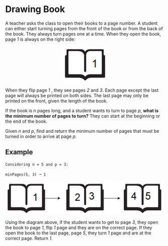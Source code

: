# Drawing Book

A teacher asks the class to open their books to a page number. A student can either start turning pages from the front of the book or from the back of the book. They always turn pages one at a time. When they open the book, page *1* is always on the right side:

<p align="center">
  <img src="../../assets/page1.png" alt="page1">
</p>

When they flip page *1* , they see pages *2* and *3*. Each page except the last page will always be printed on both sides. The last page may only be printed on the front, given the length of the book. 

If the book is *n* pages long, and a student wants to turn to page *p*, **what is the minimum number of pages to turn?** They can start at the beginning or the end of the book.

Given *n* and *p*, find and return the minimum number of pages that must be turned in order to arrive at page *p*. 

## Example
```text
Considering n = 5 and p = 3:

minPages(5, 3) ➞ 1
```
<p align="center">
  <img src="../../assets/page1_to_5.png" alt="page1">
</p>

Using the diagram above, if the student wants to get to page *3*, they open the book to page *1*, flip *1* page and they are on the correct page. If they open the book to the last page, page *5*, they turn *1* page and are at the correct page. Return *1*.
